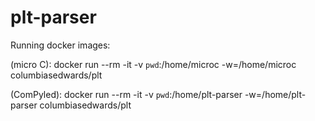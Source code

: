 # plt-parser

Running docker images:

(micro C):
docker run --rm -it -v `pwd`:/home/microc -w=/home/microc columbiasedwards/plt

(ComPyled):
docker run --rm -it -v `pwd`:/home/plt-parser -w=/home/plt-parser columbiasedwards/plt
